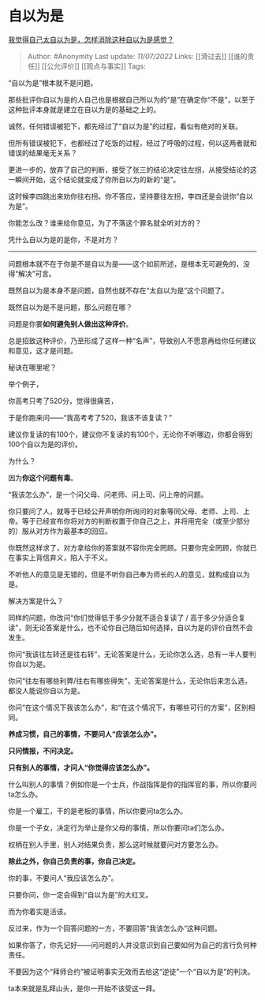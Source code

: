 # 自以为是
[我觉得自己太自以为是，怎样消除这种自以为是感觉？](https://www.zhihu.com/question/27769516/answer/2559845187)
> Author: #Anonymity 
Last update: *11/07/2022* 
Links: [[滑过去]] [[谁的责任]] [[公允评价]] [[观点与事实]]
Tags: 

“自以为是”根本就不是问题。

那些批评你自以为是的人自己也是根据自己所以为的“是”在确定你“不是”，以至于这种批评本身就是建立在自以为是的基础之上的。

诚然，任何错误被犯下，都先经过了“自以为是”的过程，看似有绝对的关联。

但所有错误被犯下，也都经过了吃饭的过程，经过了呼吸的过程，何以这两者就和错误的结果毫无关系？

更进一步的，放弃了自己的判断，接受了张三的结论决定往左拐，从接受结论的这一瞬间开始，这个结论就变成了你所自以为的新的“是”。

这时候李四跳出来劝你往右拐。你不答应，坚持要往左拐，李四还是会说你“自以为是”。

你能怎么改？谁来给你意见，为了不落这个罪名就全听对方的？

凭什么自以为是的是你，不是对方？

---

问题根本就不在于你是不是自以为是——这个如前所述，是根本无可避免的，没得“解决”可言。

既然自以为是本身不是问题，自然也就不存在“太自以为是“这个问题了。

既然自以为是不是问题，那么问题在哪？

问题是你要**如何避免别人做出这种评价**。

总是招致这种评价，乃至形成了这样一种“名声”，导致别人不愿意再给你任何建议和意见，这才是问题。

  

秘诀在哪里呢？

举个例子，

你高考只考了520分，觉得很痛苦，

于是你跑来问——“我高考考了520，我该不该复读？”

建议你复读的有100个，建议你不复读的有100个，无论你不听哪边，你都会得到100个自以为是的评价。

为什么？

因为**你这个问题有毒**。

“我该怎么办”，是一个问父母、问老师、问上司、问上帝的问题。

你只要问了人，就等于已经公开声明你所询问的对象等同父母、老师、上司、上帝。等于已经宣布你将对方的判断权置于你自己之上，并将用完全（或至少部分的）服从对方作为最基本的回应。

你既然这样求了，对方拿给你的答案就不容你完全罔顾。只要你完全罔顾，你就已在事实上背信弃义，陷人于不义。

不听他人的意见是无错的，但是不听你自己奉为师长的人的意见，就构成自以为是。

解决方案是什么？

同样的问题，你改问“你们觉得低于多少分就不适合复读了 / 高于多少分适合复读”，则无论答案是什么，也不论你自己随后如何选择，自以为是的评价自然不会发生。

你问“我该往左转还是往右转”，无论答案是什么，无论你怎么选，总有一半人要判你自以为是。

你问“往左有哪些利弊/往右有哪些得失”，无论答案是什么，无论你后来怎么选，都没人能说你自以为是。

你问“在这个情况下我该怎么办”，和“在这个情况下，有哪些可行的方案”，区别相同。

**养成习惯，自己的事情，不要问人“应该怎么办”。**

**只问情报，不问决定。**

**只有别人的事情，才问人“你觉得应该怎么办”。**

什么叫别人的事情？例如你是一个士兵，作战指挥是你的指挥官的事，所以你要问ta怎么办。

你是一个雇工，干的是老板的事情，所以你要问ta怎么办。

你是一个子女，决定行为举止是你父母的事情，所以你要问ta们怎么办。

权柄在别人手里，别人对结果负责，那么这时候就要问对方要怎么办。

**除此之外，你自己负责的事，你自己决定。**

你的事，不要问人“我应该怎么办”。

只要你问，你一定会得到“自以为是”的大红叉。

而为你着实是活该。

  

反过来，作为一个回答问题的一方，不要回答“我该怎么办“这种问题。

如果你答了，你先记好——问问题的人并没意识到自己要如何为自己的言行负何种责任。

不要因为这个“拜师合约”被证明事实无效而去给这“逆徒”一个“自以为是”的判决。

ta本来就是乱拜山头，是你一开始不该受这一拜。